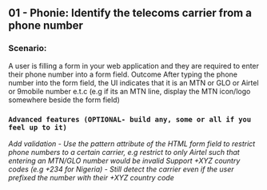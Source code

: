 ## 01 - Phonie: Identify the telecoms carrier from a phone number

### Scenario:
A user is filling a form in your web application and they are required to enter their phone number into a form field.
Outcome
After typing the phone number into the form field, the UI indicates that it is an MTN or GLO or Airtel or 9mobile number e.t.c (e.g if its an MTN line, display the MTN icon/logo somewhere beside the form field)

### `Advanced features (OPTIONAL- build any, some or all if you feel up to it)`
_Add validation - Use the pattern attribute of the HTML form field to restrict phone numbers to a certain carrier, e.g restrict to only Airtel such that entering an MTN/GLO number would be invalid_
_Support +XYZ country codes (e.g +234 for Nigeria) - Still detect the carrier even if the user prefixed the number with their +XYZ country code_


